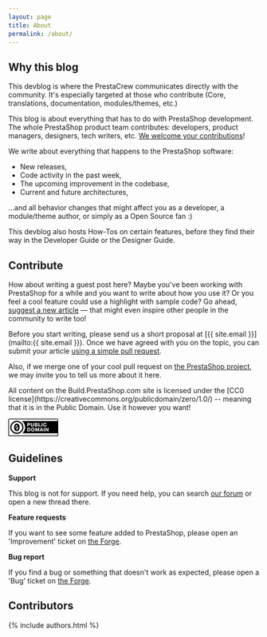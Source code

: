 ```yaml
---
layout: page
title: About
permalink: /about/
---
```


## Why this blog

This devblog is where the PrestaCrew communicates directly with the community. It's especially targeted at those who contribute (Core, translations, documentation, modules/themes, etc.)

This blog is about everything that has to do with PrestaShop development. The whole PrestaShop product team contributes: developers, product managers, designers, tech writers, etc. [We welcome your contributions](#contribute)!

We write about everything that happens to the PrestaShop software:

* New releases,
* Code activity in the past week,
* The upcoming improvement in the codebase, 
* Current and future architectures, 

...and all behavior changes that might affect you as a developer, a module/theme author, or simply as a Open Source fan :)

This devblog also hosts How-Tos on certain features, before they find their way in the Developer Guide or the Designer Guide.

## Contribute

How about writing a guest post here? Maybe you've been working with PrestaShop for a while and you want to write about how you use it? Or you feel a cool feature could use a highlight with sample code? Go ahead, [suggest a new article](http://build.prestashop.com/howtos/misc/how-to-write-on-this-blog/) — that might even inspire other people in the community to write too!

Before you start writing, please send us a short proposal at [{{ site.email }}](mailto:{{ site.email }}). Once we have agreed with you on the topic, you can submit your article [using a simple pull request](https://github.com/PrestaShop/prestashop.github.io).

Also, if we merge one of your cool pull request on [the PrestaShop project](http://gihub.com/PrestaShop/PrestaShop), we may invite you to tell us more about it here.

<div class="alert alert-info" role="alert">
All content on the Build.PrestaShop.com site is licensed under the [CC0 license](https://creativecommons.org/publicdomain/zero/1.0/) -- meaning that it is in the Public Domain. Use it however you want!

![CC0 Logo](/assets/images/2015/06/cc-zero.png)
</div>

## Guidelines

**Support**

This blog is not for support. If you need help, you can search [our forum](http://www.prestashop.com/forums) or open a new thread there.

**Feature requests**

If you want to see some feature added to PrestaShop, please open an 'Improvement' ticket on [the Forge](http://forge.prestashop.com).

**Bug report**

If you find a bug or something that doesn't work as expected, please open a 'Bug' ticket on [the Forge](http://forge.prestashop.com).


## Contributors

{% include authors.html %}
